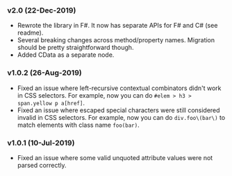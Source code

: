 ### v2.0 (22-Dec-2019)

- Rewrote the library in F#. It now has separate APIs for F# and C# (see readme).
- Several breaking changes across method/property names. Migration should be pretty straightforward though.
- Added CData as a separate node.

### v1.0.2 (26-Aug-2019)

- Fixed an issue where left-recursive contextual combinators didn't work in CSS selectors. For example, now you can do `#elem > h3 > span.yellow p a[href]`.
- Fixed an issue where escaped special characters were still considered invalid in CSS selectors. For example, now you can do `div.foo\(bar\)` to match elements with class name `foo(bar)`.

### v1.0.1 (10-Jul-2019)

- Fixed an issue where some valid unquoted attribute values were not parsed correctly.